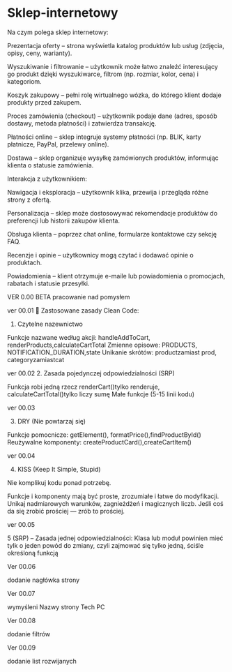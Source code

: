 # Sklep-internetowy
Na czym polega sklep internetowy:

Prezentacja oferty – strona wyświetla katalog produktów lub usług (zdjęcia, opisy, ceny, warianty).

Wyszukiwanie i filtrowanie – użytkownik może łatwo znaleźć interesujący go produkt dzięki wyszukiwarce, filtrom (np. rozmiar, kolor, cena) i kategoriom.

Koszyk zakupowy – pełni rolę wirtualnego wózka, do którego klient dodaje produkty przed zakupem.

Proces zamówienia (checkout) – użytkownik podaje dane (adres, sposób dostawy, metoda płatności) i zatwierdza transakcję.

Płatności online – sklep integruje systemy płatności (np. BLIK, karty płatnicze, PayPal, przelewy online).

Dostawa – sklep organizuje wysyłkę zamówionych produktów, informując klienta o statusie zamówienia.

Interakcja z użytkownikiem:

Nawigacja i eksploracja – użytkownik klika, przewija i przegląda różne strony z ofertą.

Personalizacja – sklep może dostosowywać rekomendacje produktów do preferencji lub historii zakupów klienta.

Obsługa klienta – poprzez chat online, formularze kontaktowe czy sekcję FAQ.

Recenzje i opinie – użytkownicy mogą czytać i dodawać opinie o produktach.

Powiadomienia – klient otrzymuje e-maile lub powiadomienia o promocjach, rabatach i statusie przesyłki.


VER 0.00 BETA
pracowanie nad pomysłem


ver 00.01
🎯 Zastosowane zasady Clean Code:
1. Czytelne nazewnictwo

Funkcje nazwane według akcji: handleAddToCart, renderProducts,calculateCartTotal
Zmienne opisowe: PRODUCTS, NOTIFICATION_DURATION,state
Unikanie skrótów: productzamiast prod, categoryzamiastcat

ver 00.02
2. Zasada pojedynczej odpowiedzialności (SRP)

Funkcja robi jedną rzecz
renderCart()tylko renderuje, calculateCartTotal()tylko liczy sumę
Małe funkcje (5-15 linii kodu)

ver 00.03

3. DRY (Nie powtarzaj się)

Funkcje pomocnicze: getElement(), formatPrice(),findProductById()
Reużywalne komponenty: createProductCard(),createCartItem()

ver 00.04

4. KISS (Keep It Simple, Stupid)

Nie komplikuj kodu ponad potrzebę.

Funkcje i komponenty mają być proste, zrozumiałe i łatwe do modyfikacji.
Unikaj nadmiarowych warunków, zagnieżdżeń i magicznych liczb.
Jeśli coś da się zrobić prościej — zrób to prościej.

ver 00.05

5 (SRP) – Zasada jednej odpowiedzialności: Klasa lub moduł powinien mieć tylk
 o jeden powód do zmiany, czyli zajmować się tylko jedną, ściśle określoną funkcją


 Ver 00.06
 
 dodanie nagłówka strony

 Ver 00.07

 wymyśleni Nazwy strony Tech PC

 Ver 00.08

 dodanie filtrów 

 Ver 00.09
 
 dodanie list rozwijanych
 
 






